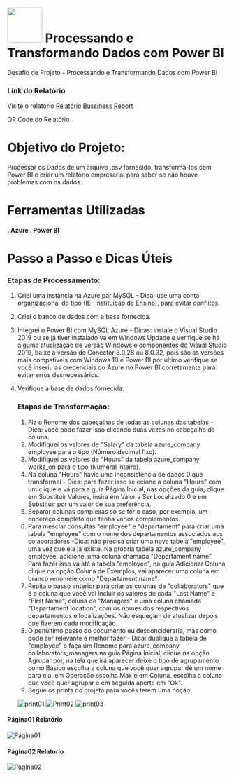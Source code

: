 # <img src="https://avatars1.githubusercontent.com/u/26231823?s=280&v=4" width="80" height="80"> Processando e Transformando Dados com Power BI
Desafio de Projeto - Processando e Transformando Dados com Power BI

### Link do Relatório

Visite o relatório [Relatório Bussiness Report](https://app.powerbi.com/groups/me/reports/21b2f78a-5cb5-4d57-8bf4-04e1aa941c67/ReportSectiondb6b71f3c6e89b3434e2?experience=power-bi)

QR Code do Relatório



# Objetivo do Projeto:
Processar os Dados de um arquivo .csv fornecido, transformá-los com Power BI e criar um relatório empresarial para saber se não houve problemas com os dados.

# Ferramentas Utilizadas 

#### . Azure . Power BI 

# Passo a Passo e Dicas Úteis

### Etapas de Processamento:

1. Criei uma instância na Azure par MySQL - Dica: use uma conta organizacional do tipo (IE- Instituição de Ensino), para evitar conflitos.
2. Criei o banco de dados com a base fornecida.
3. Integrei o Power BI com MySQL Azure - Dicas: instale o Visual Studio 2019 ou se já tiver instalado vá em Windows Updade e verifique se há alguma atualização de versão Windows e componentes do Visual Studio 2019, baixe a versão do Conector 8.0.28 ou 8.0.32, pois são as versões mais compatíveis com Windows 10 e Power BI por último verifique se você inseriu as credenciais do Azure no Power BI corretamente para evitar erros desnecessários.
4. Verifique a base de dados fornecida.

   ### Etapas de Transformação:

   1. Fiz o Renome dos cabeçalhos de todas as colunas das tabelas - Dica: você pode fazer isso clicando duas vezes no cabeçalho da coluna.
   2. Modifiquei os valores de "Salary" da tabela azure_company employee para o tipo (Número decimal fixo).
   3. Modifiquei os valores de "Hours" da tabela azure_company works_on para o tipo (Numeral inteiro).
   4. Na coluna "Hours" havia uma inconsistencia de dados 0 que transformei - Dica: para fazer isso selecione a coluna "Hours" com um clique e vá para a guia Página Inicial, nas opções da guia, clique em Substituir Valores, insira em Valor a Ser Localizado 0 e em Substituir por um valor de sua preferência.
   5. Separar colunas complexas só se for o caso, por exemplo, um endereço completo que tenha vários complementos.
   6. Para mesclar consultas "employee" e "departament" para criar uma tabela "employee" com o nome dos departamentos associados aos colaboradores -Dica: não precisa criar uma nova tabela "employee", uma vez que ela já existe. Na própria tabela azure_company employee, adicionei uma coluna chamada "Departament name". Para fazer isso vá até a tabela "employee", na guia Adicionar Coluna, clique na opção Coluna de Exemplos, vai aparecer uma coluna em branco renomeie como "Departament name".
   7. Repita o passo anterior para criar as colunas de "collaborators" que é a coluna que você vai incluir os valores de cada "Last Name" e "First Name", coluna de "Managers" e uma coluna chamada "Departament location", com os nomes dos respectivos departamentos e localizações. Não esqueçam de atualizar depois que fizerem cada modificação.
   8. O penúltimo passo do documento eu desconcideraria, mas como pode ser relevante é melhor fazer - Dica: duplique a tabela de "employee" e faça um Renome para azure_company collaborators_managers na guia Página Inicial, clique na opção Agrupar por, na tela que irá aparecer deixe o tipo de agrupamento como Básico escolha a coluna que você quer agrupar dê um nome para ela, em Operação escolha Max e em Coluna, escolha a coluna que você quer agrupar e em seguida aperte em "Ok".
   9. Segue os prints do projeto para vocês terem uma noção:

   ![print01](https://github.com/data1991/desafio_transformando_dados/assets/144493849/6ccf52a3-4615-418c-b041-520b1c7f2d71)
   ![Print02](https://github.com/data1991/desafio_transformando_dados/assets/144493849/1436d61c-2685-499c-85c1-a8a20e4886b5)
   ![print03](https://github.com/data1991/desafio_transformando_dados/assets/144493849/79b8addb-4913-4b4b-9289-0805eb9a753e)

  #### Página01 Relatório

  ![Página01](https://github.com/data1991/desafio_transformando_dados/assets/144493849/14a00bdc-9500-480d-b7e2-5aee1c3a7e84)

  #### Página02 Relatório

  ![Página02](https://github.com/data1991/desafio_transformando_dados/assets/144493849/03ff4292-2551-4833-a3e0-dfc2ca8df5a7)

  

  
   
   
   

   
       

